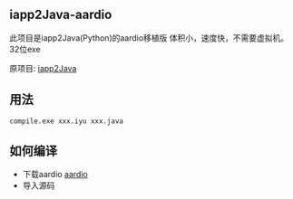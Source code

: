 ## iapp2Java-aardio
此项目是iapp2Java(Python)的aardio移植版
体积小，速度快，不需要虚拟机。32位exe

原项目: [iapp2Java](https://github.com/2439905184/iapp2Java)

## 用法
```
compile.exe xxx.iyu xxx.java
```
## 如何编译
* 下载aardio [aardio](https://aardio.com/)
* 导入源码